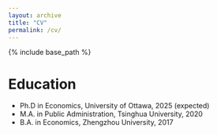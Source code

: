 ```yaml
---
layout: archive
title: "CV"
permalink: /cv/
---
```


{% include base_path %}

Education
======
* Ph.D in Economics, University of Ottawa, 2025 (expected)
* M.A. in Public Administration, Tsinghua University, 2020
* B.A. in Economics, Zhengzhou University, 2017





